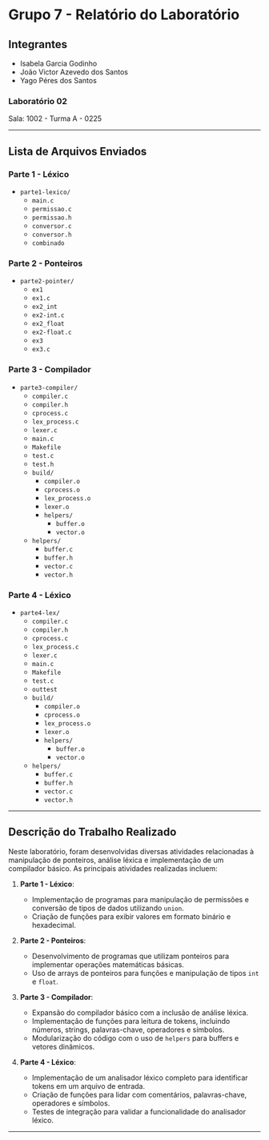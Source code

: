 # Grupo 7 - Relatório do Laboratório

## Integrantes

- Isabela Garcia Godinho
- João Victor Azevedo dos Santos
- Yago Péres dos Santos

### Laboratório 02

Sala: 1002 - Turma A - 0225

---

## Lista de Arquivos Enviados

### Parte 1 - Léxico

- `parte1-lexico/`
  - `main.c`
  - `permissao.c`
  - `permissao.h`
  - `conversor.c`
  - `conversor.h`
  - `combinado`

### Parte 2 - Ponteiros

- `parte2-pointer/`
  - `ex1`
  - `ex1.c`
  - `ex2_int`
  - `ex2-int.c`
  - `ex2_float`
  - `ex2-float.c`
  - `ex3`
  - `ex3.c`

### Parte 3 - Compilador

- `parte3-compiler/`
  - `compiler.c`
  - `compiler.h`
  - `cprocess.c`
  - `lex_process.c`
  - `lexer.c`
  - `main.c`
  - `Makefile`
  - `test.c`
  - `test.h`
  - `build/`
    - `compiler.o`
    - `cprocess.o`
    - `lex_process.o`
    - `lexer.o`
    - `helpers/`
      - `buffer.o`
      - `vector.o`
  - `helpers/`
    - `buffer.c`
    - `buffer.h`
    - `vector.c`
    - `vector.h`

### Parte 4 - Léxico

- `parte4-lex/`
  - `compiler.c`
  - `compiler.h`
  - `cprocess.c`
  - `lex_process.c`
  - `lexer.c`
  - `main.c`
  - `Makefile`
  - `test.c`
  - `outtest`
  - `build/`
    - `compiler.o`
    - `cprocess.o`
    - `lex_process.o`
    - `lexer.o`
    - `helpers/`
      - `buffer.o`
      - `vector.o`
  - `helpers/`
    - `buffer.c`
    - `buffer.h`
    - `vector.c`
    - `vector.h`

---

## Descrição do Trabalho Realizado

Neste laboratório, foram desenvolvidas diversas atividades relacionadas à manipulação de ponteiros, análise léxica e implementação de um compilador básico. As principais atividades realizadas incluem:

1. **Parte 1 - Léxico**:

   - Implementação de programas para manipulação de permissões e conversão de tipos de dados utilizando `union`.
   - Criação de funções para exibir valores em formato binário e hexadecimal.

2. **Parte 2 - Ponteiros**:

   - Desenvolvimento de programas que utilizam ponteiros para implementar operações matemáticas básicas.
   - Uso de arrays de ponteiros para funções e manipulação de tipos `int` e `float`.

3. **Parte 3 - Compilador**:

   - Expansão do compilador básico com a inclusão de análise léxica.
   - Implementação de funções para leitura de tokens, incluindo números, strings, palavras-chave, operadores e símbolos.
   - Modularização do código com o uso de `helpers` para buffers e vetores dinâmicos.

4. **Parte 4 - Léxico**:
   - Implementação de um analisador léxico completo para identificar tokens em um arquivo de entrada.
   - Criação de funções para lidar com comentários, palavras-chave, operadores e símbolos.
   - Testes de integração para validar a funcionalidade do analisador léxico.

---
